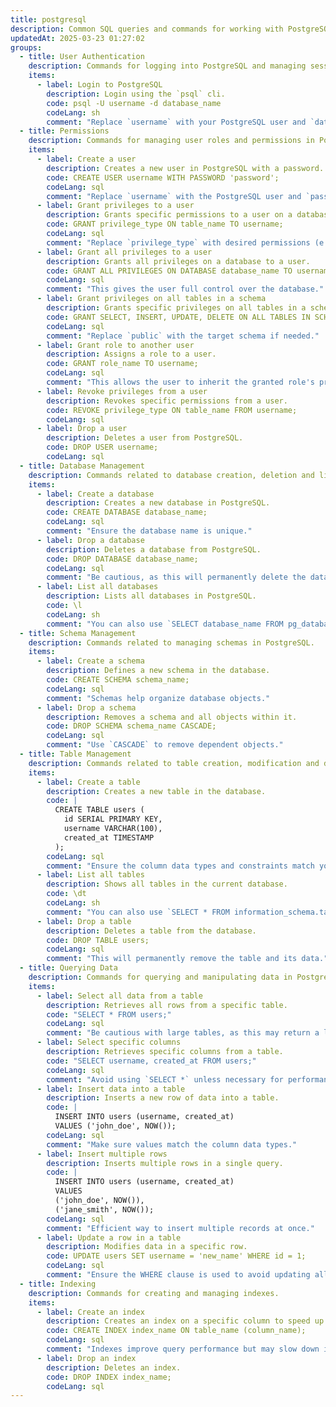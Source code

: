 ```yaml
---
title: postgresql
description: Common SQL queries and commands for working with PostgreSQL databases and schemas.
updatedAt: 2025-03-23 01:27:02
groups:
  - title: User Authentication
    description: Commands for logging into PostgreSQL and managing sessions.
    items:
      - label: Login to PostgreSQL
        description: Login using the `psql` cli.
        code: psql -U username -d database_name
        codeLang: sh
        comment: "Replace `username` with your PostgreSQL user and `database_name` with your desired database."
  - title: Permissions
    description: Commands for managing user roles and permissions in PostgreSQL.
    items:
      - label: Create a user
        description: Creates a new user in PostgreSQL with a password.
        code: CREATE USER username WITH PASSWORD 'password';
        codeLang: sql
        comment: "Replace `username` with the PostgreSQL user and `password` with their password."
      - label: Grant privileges to a user
        description: Grants specific permissions to a user on a database.
        code: GRANT privilege_type ON table_name TO username;
        codeLang: sql
        comment: "Replace `privilege_type` with desired permissions (e.g., SELECT, INSERT, UPDATE)."
      - label: Grant all privileges to a user
        description: Grants all privileges on a database to a user.
        code: GRANT ALL PRIVILEGES ON DATABASE database_name TO username;
        codeLang: sql
        comment: "This gives the user full control over the database."
      - label: Grant privileges on all tables in a schema
        description: Grants specific privileges on all tables in a schema.
        code: GRANT SELECT, INSERT, UPDATE, DELETE ON ALL TABLES IN SCHEMA public TO username;
        codeLang: sql
        comment: "Replace `public` with the target schema if needed."
      - label: Grant role to another user
        description: Assigns a role to a user.
        code: GRANT role_name TO username;
        codeLang: sql
        comment: "This allows the user to inherit the granted role's privileges."
      - label: Revoke privileges from a user
        description: Revokes specific permissions from a user.
        code: REVOKE privilege_type ON table_name FROM username;
        codeLang: sql
      - label: Drop a user
        description: Deletes a user from PostgreSQL.
        code: DROP USER username;
        codeLang: sql
  - title: Database Management
    description: Commands related to database creation, deletion and listing.
    items:
      - label: Create a database
        description: Creates a new database in PostgreSQL.
        code: CREATE DATABASE database_name;
        codeLang: sql
        comment: "Ensure the database name is unique."
      - label: Drop a database
        description: Deletes a database from PostgreSQL.
        code: DROP DATABASE database_name;
        codeLang: sql
        comment: "Be cautious, as this will permanently delete the database."
      - label: List all databases
        description: Lists all databases in PostgreSQL.
        code: \l
        codeLang: sh
        comment: "You can also use `SELECT database_name FROM pg_database;` for a more detailed output."
  - title: Schema Management
    description: Commands related to managing schemas in PostgreSQL.
    items:
      - label: Create a schema
        description: Defines a new schema in the database.
        code: CREATE SCHEMA schema_name;
        codeLang: sql
        comment: "Schemas help organize database objects."
      - label: Drop a schema
        description: Removes a schema and all objects within it.
        code: DROP SCHEMA schema_name CASCADE;
        codeLang: sql
        comment: "Use `CASCADE` to remove dependent objects."
  - title: Table Management
    description: Commands related to table creation, modification and deletion.
    items:
      - label: Create a table
        description: Creates a new table in the database.
        code: |
          CREATE TABLE users (
            id SERIAL PRIMARY KEY,
            username VARCHAR(100),
            created_at TIMESTAMP
          );
        codeLang: sql
        comment: "Ensure the column data types and constraints match your needs."
      - label: List all tables
        description: Shows all tables in the current database.
        code: \dt
        codeLang: sh
        comment: "You can also use `SELECT * FROM information_schema.tables;` for more info."
      - label: Drop a table
        description: Deletes a table from the database.
        code: DROP TABLE users;
        codeLang: sql
        comment: "This will permanently remove the table and its data."
  - title: Querying Data
    description: Commands for querying and manipulating data in PostgreSQL.
    items:
      - label: Select all data from a table
        description: Retrieves all rows from a specific table.
        code: "SELECT * FROM users;"
        codeLang: sql
        comment: "Be cautious with large tables, as this may return a lot of data."
      - label: Select specific columns
        description: Retrieves specific columns from a table.
        code: "SELECT username, created_at FROM users;"
        codeLang: sql
        comment: "Avoid using `SELECT *` unless necessary for performance reasons."
      - label: Insert data into a table
        description: Inserts a new row of data into a table.
        code: |
          INSERT INTO users (username, created_at)
          VALUES ('john_doe', NOW());
        codeLang: sql
        comment: "Make sure values match the column data types."
      - label: Insert multiple rows
        description: Inserts multiple rows in a single query.
        code: |
          INSERT INTO users (username, created_at)
          VALUES
          ('john_doe', NOW()),
          ('jane_smith', NOW());
        codeLang: sql
        comment: "Efficient way to insert multiple records at once."
      - label: Update a row in a table
        description: Modifies data in a specific row.
        code: UPDATE users SET username = 'new_name' WHERE id = 1;
        codeLang: sql
        comment: "Ensure the WHERE clause is used to avoid updating all rows."
  - title: Indexing
    description: Commands for creating and managing indexes.
    items:
      - label: Create an index
        description: Creates an index on a specific column to speed up queries.
        code: CREATE INDEX index_name ON table_name (column_name);
        codeLang: sql
        comment: "Indexes improve query performance but may slow down inserts/updates."
      - label: Drop an index
        description: Deletes an index.
        code: DROP INDEX index_name;
        codeLang: sql
---
```


